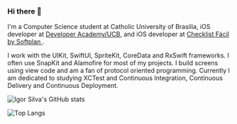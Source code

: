 ### Hi there 👋

I'm a Computer Science student at Catholic University of Brasilia, iOS developer at [Developer Academy/UCB](https://developeracademyucb.com.br/), and iOS developer at [Checklist Fácil by Softplan ](https://www.checklistfacil.com/).

I work with the UIKit, SwiftUI, SpriteKit, CoreData and RxSwift frameworks. 
I often use SnapKit and Alamofire for most of my projects. 
I build screens using view code and am a fan of protocol oriented programming. 
 Currently I am dedicated to studying XCTest and Continuous Integration, Continuous Delivery and Continuous Deployment.



![Igor Silva's GitHub stats](https://github-readme-stats.vercel.app/api?username=igorsilvadev&show_icons=true&theme=dracula&count_private=true)



![Top Langs](https://github-readme-stats.vercel.app/api/top-langs/?username=igorsilvadev&layout=compact&show_icons=true)

